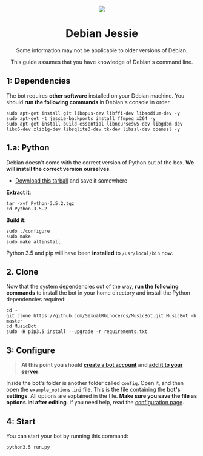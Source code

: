 <p align="center">
<img src="http://i.imgur.com/OUwHaXO.png">
</p>

<h1 align="center">Debian Jessie</h1>
<p align="center">Some information may not be applicable to older versions of Debian.</p>
<p align="center">This guide assumes that you have knowledge of Debian's command line.</p>

## 1: Dependencies
The bot requires **other software** installed on your Debian machine. You should **run the following commands** in Debian's console in order.

    sudo apt-get install git libopus-dev libffi-dev libsodium-dev -y
    sudo apt-get -t jessie-backports install ffmpeg x264 -y
    sudo apt-get install build-essential libncursesw5-dev libgdbm-dev libc6-dev zlib1g-dev libsqlite3-dev tk-dev libssl-dev openssl -y

## 1.a: Python
Debian doesn't come with the correct version of Python out of the box. **We will install the correct version ourselves**.

* [Download this tarball](https://www.python.org/ftp/python/3.5.2/Python-3.5.2.tgz) and save it somewhere

**Extract it**:

    tar -xvf Python-3.5.2.tgz
    cd Python-3.5.2

**Build it**:

    sudo ./configure
    sudo make
    sudo make altinstall

Python 3.5 and pip will have been **installed** to `/usr/local/bin` now.

## 2. Clone

Now that the system dependencies out of the way, **run the following commands** to install the bot in your home directory and install the Python dependencies required:

    cd ~
    git clone https://github.com/SexualRhinoceros/MusicBot.git MusicBot -b master
    cd MusicBot
    sudo -H pip3.5 install --upgrade -r requirements.txt

## 3: Configure
> **At this point you should [create a bot account](https://github.com/SexualRhinoceros/MusicBot/wiki/FAQ#how-do-i-create-a-bot-account) and [add it to your server](https://github.com/SexualRhinoceros/MusicBot/wiki/FAQ#how-do-i-add-my-bot-account-to-a-server)**.

Inside the bot's folder is another folder called `config`. Open it, and then open the `example_options.ini` file. This is the file containing the **bot's settings**. All options are explained in the file. **Make sure you save the file as options.ini after editing**. If you need help, read the [configuration page](https://github.com/SexualRhinoceros/MusicBot/wiki/Configuration).

## 4: Start
You can start your bot by running this command:

    python3.5 run.py